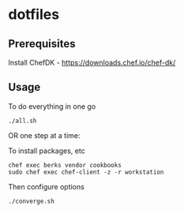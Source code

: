 dotfiles
========

Prerequisites
-------------

Install ChefDK - https://downloads.chef.io/chef-dk/

Usage
-----

To do everything in one go

```
./all.sh
```

OR one step at a time:

To install packages, etc

```
chef exec berks vendor cookbooks
sudo chef exec chef-client -z -r workstation
```

Then configure options

```
./converge.sh
```
